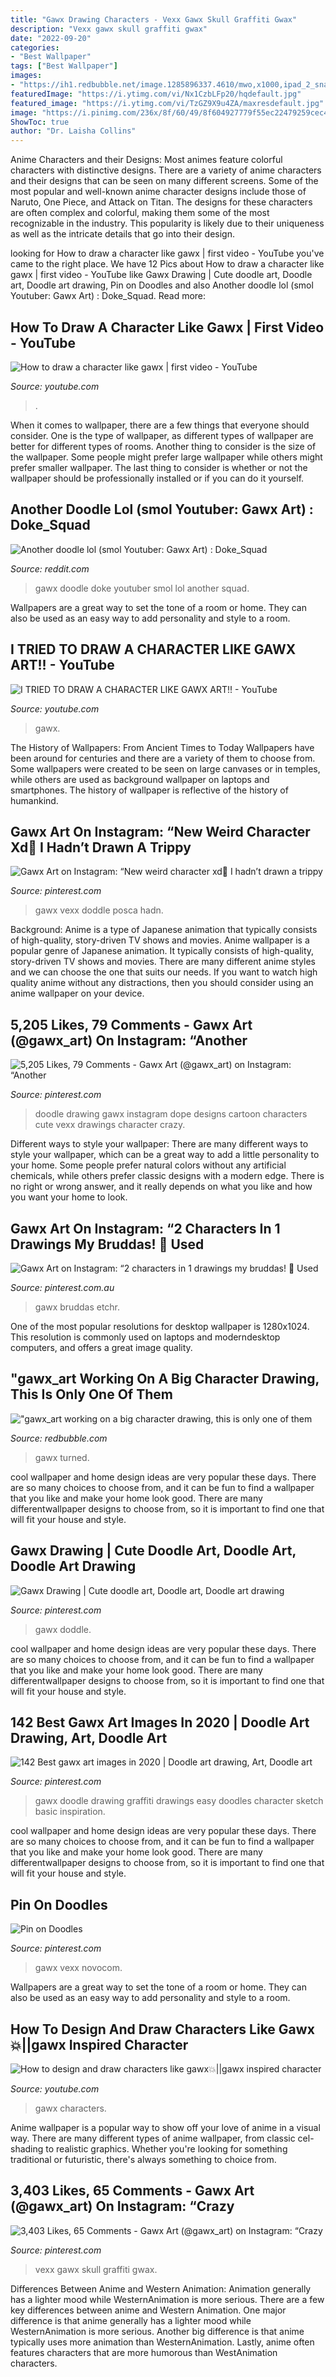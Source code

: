 ```yaml
---
title: "Gawx Drawing Characters - Vexx Gawx Skull Graffiti Gwax"
description: "Vexx gawx skull graffiti gwax"
date: "2022-09-20"
categories:
- "Best Wallpaper"
tags: ["Best Wallpaper"]
images:
- "https://ih1.redbubble.net/image.1285896337.4610/mwo,x1000,ipad_2_snap-pad,750x1000,f8f8f8.u2.jpg"
featuredImage: "https://i.ytimg.com/vi/Nx1CzbLFp20/hqdefault.jpg"
featured_image: "https://i.ytimg.com/vi/TzGZ9X9u4ZA/maxresdefault.jpg"
image: "https://i.pinimg.com/236x/8f/60/49/8f604927779f55ec22479259cec49ece.jpg"
ShowToc: true
author: "Dr. Laisha Collins"
---
```



Anime Characters and their Designs: Most animes feature colorful characters with distinctive designs.
There are a variety of anime characters and their designs that can be seen on many different screens. Some of the most popular and well-known anime character designs include those of Naruto, One Piece, and Attack on Titan. The designs for these characters are often complex and colorful, making them some of the most recognizable in the industry. This popularity is likely due to their uniqueness as well as the intricate details that go into their design.

	

		
looking for How to draw a character like gawx | first video - YouTube you've came to the right place. We have 12 Pics about How to draw a character like gawx | first video - YouTube like Gawx Drawing | Cute doodle art, Doodle art, Doodle art drawing, Pin on Doodles and also Another doodle lol (smol Youtuber: Gawx Art) : Doke_Squad. Read more:
		
    
## How To Draw A Character Like Gawx | First Video - YouTube

<img loading=lazy src="https://i.ytimg.com/vi/lHR1Mj1ZSsk/hqdefault.jpg" onerror="this.onerror=null;this.src='https://tse3.mm.bing.net/th?id=OIP.FXRCdByUq9rcb7yd1l7A6QHaFj&amp;pid=15.1';" alt="How to draw a character like gawx | first video - YouTube">

_Source: youtube.com_

>. 

	

When it comes to wallpaper, there are a few things that everyone should consider. One is the type of wallpaper, as different types of wallpaper are better for different types of rooms. Another thing to consider is the size of the wallpaper. Some people might prefer large wallpaper while others might prefer smaller wallpaper. The last thing to consider is whether or not the wallpaper should be professionally installed or if you can do it yourself.

    
## Another Doodle Lol (smol Youtuber: Gawx Art) : Doke_Squad

<img loading=lazy src="https://preview.redd.it/f3t1muo6tns21.jpg?auto=webp&amp;s=5a821fb31c1820ad3e5057ce6808b336fc6030a5" onerror="this.onerror=null;this.src='https://tse4.mm.bing.net/th?id=OIP.u8RawSW9t5ZsqEcw5F6JewHaJQ&amp;pid=15.1';" alt="Another doodle lol (smol Youtuber: Gawx Art) : Doke_Squad">

_Source: reddit.com_

>gawx doodle doke youtuber smol lol another squad. 

	

Wallpapers are a great way to set the tone of a room or home. They can also be used as an easy way to add personality and style to a room.

    
## I TRIED TO DRAW A CHARACTER LIKE GAWX ART!! - YouTube

<img loading=lazy src="https://i.ytimg.com/vi/TzGZ9X9u4ZA/maxresdefault.jpg" onerror="this.onerror=null;this.src='https://tse3.mm.bing.net/th?id=OIP.ngA6wHiVxReAGJY37OyEXwHaEK&amp;pid=15.1';" alt="I TRIED TO DRAW A CHARACTER LIKE GAWX ART!! - YouTube">

_Source: youtube.com_

>gawx. 

	

The History of Wallpapers: From Ancient Times to Today
Wallpapers have been around for centuries and there are a variety of them to choose from. Some wallpapers were created to be seen on large canvases or in temples, while others are used as background wallpaper on laptops and smartphones. The history of wallpaper is reflective of the history of humankind.

    
## Gawx Art On Instagram: “New Weird Character Xd😤 I Hadn’t Drawn A Trippy

<img loading=lazy src="https://i.pinimg.com/736x/ca/de/97/cade9772ab3329515cde5f49671630a1.jpg" onerror="this.onerror=null;this.src='https://tse4.mm.bing.net/th?id=OIP.cMNYEbC5gKv66GTlbpBjkgHaJQ&amp;pid=15.1';" alt="Gawx Art on Instagram: “New weird character xd😤 I hadn’t drawn a trippy">

_Source: pinterest.com_

>gawx vexx doddle posca hadn. 

	

Background: Anime is a type of Japanese animation that typically consists of high-quality, story-driven TV shows and movies.
Anime wallpaper is a popular genre of Japanese animation. It typically consists of high-quality, story-driven TV shows and movies. There are many different anime styles and we can choose the one that suits our needs. If you want to watch high quality anime without any distractions, then you should consider using an anime wallpaper on your device.

    
## 5,205 Likes, 79 Comments - Gawx Art (@gawx_art) On Instagram: “Another

<img loading=lazy src="https://i.pinimg.com/originals/4a/cc/98/4acc98a71043d32c122eb4a8dd915ad2.jpg" onerror="this.onerror=null;this.src='https://tse3.mm.bing.net/th?id=OIP.o6spcaM2e6D8xrTScgOdPgHaJQ&amp;pid=15.1';" alt="5,205 Likes, 79 Comments - Gawx Art (@gawx_art) on Instagram: “Another">

_Source: pinterest.com_

>doodle drawing gawx instagram dope designs cartoon characters cute vexx drawings character crazy. 

	

Different ways to style your wallpaper:
There are many different ways to style your wallpaper, which can be a great way to add a little personality to your home. Some people prefer natural colors without any artificial chemicals, while others prefer classic designs with a modern edge. There is no right or wrong answer, and it really depends on what you like and how you want your home to look.

    
## Gawx Art On Instagram: “2 Characters In 1 Drawings My Bruddas! 😤 Used

<img loading=lazy src="https://i.pinimg.com/736x/26/3d/05/263d050403353622dc6f72cd21b709b0.jpg" onerror="this.onerror=null;this.src='https://tse2.mm.bing.net/th?id=OIP.t6PjOpbYA_YGUn9db8g5bwHaJQ&amp;pid=15.1';" alt="Gawx Art on Instagram: “2 characters in 1 drawings my bruddas! 😤 Used">

_Source: pinterest.com.au_

>gawx bruddas etchr. 

	

One of the most popular resolutions for desktop wallpaper is 1280x1024. This resolution is commonly used on laptops and moderndesktop computers, and offers a great image quality.

    
## &quot;gawx_art Working On A Big Character Drawing, This Is Only One Of Them

<img loading=lazy src="https://ih1.redbubble.net/image.1285896337.4610/mwo,x1000,ipad_2_snap-pad,750x1000,f8f8f8.u2.jpg" onerror="this.onerror=null;this.src='https://tse2.mm.bing.net/th?id=OIP.sOXIvRabpec9W48J6X4plQHaJ4&amp;pid=15.1';" alt="&quot;gawx_art working on a big character drawing, this is only one of them">

_Source: redbubble.com_

>gawx turned. 

	

cool wallpaper and home design ideas are very popular these days. There are so many choices to choose from, and it can be fun to find a wallpaper that you like and make your home look good. There are many differentwallpaper designs to choose from, so it is important to find one that will fit your house and style.

    
## Gawx Drawing | Cute Doodle Art, Doodle Art, Doodle Art Drawing

<img loading=lazy src="https://i.pinimg.com/736x/81/17/1d/81171dc28fed905ab618364e15ad82c4.jpg" onerror="this.onerror=null;this.src='https://tse2.mm.bing.net/th?id=OIP.d0JtuIerWCTOiMlCBiTK2gHaJQ&amp;pid=15.1';" alt="Gawx Drawing | Cute doodle art, Doodle art, Doodle art drawing">

_Source: pinterest.com_

>gawx doddle. 

	

cool wallpaper and home design ideas are very popular these days. There are so many choices to choose from, and it can be fun to find a wallpaper that you like and make your home look good. There are many differentwallpaper designs to choose from, so it is important to find one that will fit your house and style.

    
## 142 Best Gawx Art Images In 2020 | Doodle Art Drawing, Art, Doodle Art

<img loading=lazy src="https://i.pinimg.com/236x/8f/60/49/8f604927779f55ec22479259cec49ece.jpg" onerror="this.onerror=null;this.src='https://tse4.mm.bing.net/th?id=OIP.AxLfmoZjrF5rfP10W7CHhAAAAA&amp;pid=15.1';" alt="142 Best gawx art images in 2020 | Doodle art drawing, Art, Doodle art">

_Source: pinterest.com_

>gawx doodle drawing graffiti drawings easy doodles character sketch basic inspiration. 

	

cool wallpaper and home design ideas are very popular these days. There are so many choices to choose from, and it can be fun to find a wallpaper that you like and make your home look good. There are many differentwallpaper designs to choose from, so it is important to find one that will fit your house and style.

    
## Pin On Doodles

<img loading=lazy src="https://i.pinimg.com/736x/f8/76/70/f87670b05ff98638993cd3c70a5f5b8a.jpg" onerror="this.onerror=null;this.src='https://tse2.mm.bing.net/th?id=OIP.BoN-NNf_GCDv3x8smWtVZwHaJP&amp;pid=15.1';" alt="Pin on Doodles">

_Source: pinterest.com_

>gawx vexx novocom. 

	

Wallpapers are a great way to set the tone of a room or home. They can also be used as an easy way to add personality and style to a room.

    
## How To Design And Draw Characters Like Gawx💥||gawx Inspired Character

<img loading=lazy src="https://i.ytimg.com/vi/Nx1CzbLFp20/hqdefault.jpg" onerror="this.onerror=null;this.src='https://tse1.mm.bing.net/th?id=OIP.4L-3hNxaXPkI8m_o8RVttgHaFj&amp;pid=15.1';" alt="How to design and draw characters like gawx💥||gawx inspired character">

_Source: youtube.com_

>gawx characters. 

	

Anime wallpaper is a popular way to show off your love of anime in a visual way. There are many different types of anime wallpaper, from classic cel-shading to realistic graphics. Whether you're looking for something traditional or futuristic, there's always something to choice from.

    
## 3,403 Likes, 65 Comments - Gawx Art (@gawx_art) On Instagram: “Crazy

<img loading=lazy src="https://i.pinimg.com/736x/3a/40/2c/3a402ce676d3d8c8cac4064ef2779931.jpg" onerror="this.onerror=null;this.src='https://tse1.mm.bing.net/th?id=OIP.YDMyI47Nvzr5jH0NnuT-VgHaJQ&amp;pid=15.1';" alt="3,403 Likes, 65 Comments - Gawx Art (@gawx_art) on Instagram: “Crazy">

_Source: pinterest.com_

>vexx gawx skull graffiti gwax. 

	

Differences Between Anime and Western Animation: Animation generally has a lighter mood while WesternAnimation is more serious.
There are a few key differences between anime and Western Animation. One major difference is that anime generally has a lighter mood while WesternAnimation is more serious. Another big difference is that anime typically uses more animation than WesternAnimation. Lastly, anime often features characters that are more humorous than WestAnimation characters.

